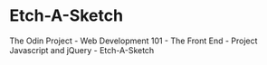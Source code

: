 # Etch-A-Sketch
The Odin Project - Web Development 101 - The Front End - Project Javascript and jQuery - Etch-A-Sketch
